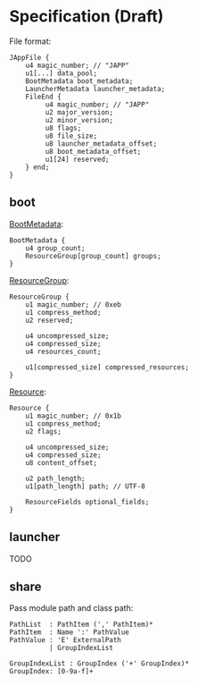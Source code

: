 # Specification (Draft)

File format:

```
JAppFile {
    u4 magic_number; // "JAPP"
    u1[...] data_pool;
    BootMetadata boot_metadata;
    LauncherMetadata launcher_metadata;
    FileEnd {
         u4 magic_number; // "JAPP"
         u2 major_version;
         u2 minor_version;
         u8 flags;
         u8 file_size;
         u8 launcher_metadata_offset;
         u8 boot_metadata_offset;
         u1[24] reserved;
    } end;
}
```

## boot

[BootMetadata](boot/src/main/java/org/glavo/japp/boot/JAppBootMetadata.java):

```
BootMetadata {
    u4 group_count;
    ResourceGroup[group_count] groups;
}
```

[ResourceGroup](boot/src/main/java/org/glavo/japp/boot/JAppResourceGroup.java):

```
ResourceGroup {
    u1 magic_number; // 0xeb
    u1 compress_method;
    u2 reserved;
    
    u4 uncompressed_size;
    u4 compressed_size;
    u4 resources_count;
    
    u1[compressed_size] compressed_resources;
}
```

[Resource](boot/src/main/java/org/glavo/japp/boot/JAppResource.java):

```
Resource {
    u1 magic_number; // 0x1b
    u1 compress_method;
    u2 flags;
    
    u4 uncompressed_size;
    u4 compressed_size;
    u8 content_offset;
    
    u2 path_length;
    u1[path_length] path; // UTF-8  
    
    ResourceFields optional_fields;
}
```

## launcher

TODO

## share

Pass module path and class path:

```
PathList  : PathItem (',' PathItem)*
PathItem  : Name ':' PathValue
PathValue : 'E' ExternalPath 
          | GroupIndexList

GroupIndexList : GroupIndex ('+' GroupIndex)*
GroupIndex: [0-9a-f]+ 
```
